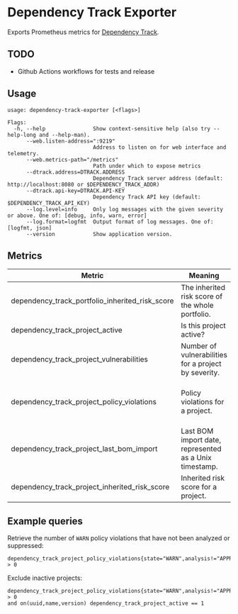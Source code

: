 # Dependency Track Exporter

Exports Prometheus metrics for [Dependency Track](https://dependencytrack.org/).

## TODO

- Github Actions workflows for tests and release

## Usage

```
usage: dependency-track-exporter [<flags>]

Flags:
  -h, --help               Show context-sensitive help (also try --help-long and --help-man).
      --web.listen-address=":9219"
                           Address to listen on for web interface and telemetry.
      --web.metrics-path="/metrics"
                           Path under which to expose metrics
      --dtrack.address=DTRACK.ADDRESS
                           Dependency Track server address (default: http://localhost:8080 or $DEPENDENCY_TRACK_ADDR)
      --dtrack.api-key=DTRACK.API-KEY
                           Dependency Track API key (default: $DEPENDENCY_TRACK_API_KEY)
      --log.level=info     Only log messages with the given severity or above. One of: [debug, info, warn, error]
      --log.format=logfmt  Output format of log messages. One of: [logfmt, json]
      --version            Show application version.
```

## Metrics

| Metric                                          | Meaning                                                | Labels                                           |
| ----------------------------------------------- | ------------------------------------------------------ | ------------------------------------------------ |
| dependency_track_portfolio_inherited_risk_score | The inherited risk score of the whole portfolio.       |                                                  |
| dependency_track_project_active                 | Is this project active?                                | uuid, name, version                              |
| dependency_track_project_vulnerabilities        | Number of vulnerabilities for a project by severity.   | uuid, name, version, severity                    |
| dependency_track_project_policy_violations      | Policy violations for a project.                       | uuid, name, version, state, analysis, suppressed |
| dependency_track_project_last_bom_import        | Last BOM import date, represented as a Unix timestamp. | uuid, name, version                              |
| dependency_track_project_inherited_risk_score   | Inherited risk score for a project.                    | uuid, name, version                              |

## Example queries

Retrieve the number of `WARN` policy violations that have not been analyzed or
suppressed:

```
dependency_track_project_policy_violations{state="WARN",analysis!="APPROVED",analysis!="REJECTED",suppressed="false"} > 0
```

Exclude inactive projects:

```
dependency_track_project_policy_violations{state="WARN",analysis!="APPROVED",analysis!="REJECTED",suppressed="false"} > 0
and on(uuid,name,version) dependency_track_project_active == 1
```

